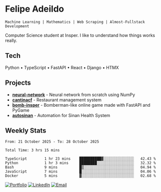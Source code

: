 # Felipe Adeildo

```
Machine Learning | Mathematics | Web Scraping | Almost-Fullstack Development
```

Computer Science student at Insper. I like to understand how things works really.

## Tech
Python • TypeScript • FastAPI • React • Django • HTMX

## Projects
- **[neural-network](https://github.com/felipeadeildo/neural-network)** - Neural network from scratch using NumPy
- **[cantinacf](https://github.com/felipeadeildo/cantinacf)** - Restaurant management system
- **[bomb-insper](https://github.com/insper-dev/bomb)** - Bomberman-like online game made with FastAPI and PyGame 
- **[autosinan](https://github.com/felipeadeildo/autosinan)** - Automation for Sinan Health System

## Weekly Stats
<!--START_SECTION:waka-->

```ansi
From: 21 October 2025 - To: 28 October 2025

Total Time: 3 hrs 15 mins

TypeScript        1 hr 23 mins    ██████████▓░░░░░░░░░░░░░░   42.43 %
Python            1 hr 3 mins     ████████░░░░░░░░░░░░░░░░░   32.32 %
Bash              9 mins          █▒░░░░░░░░░░░░░░░░░░░░░░░   04.94 %
JavaScript        7 mins          █░░░░░░░░░░░░░░░░░░░░░░░░   04.06 %
Docker            5 mins          ▓░░░░░░░░░░░░░░░░░░░░░░░░   02.68 %
```

<!--END_SECTION:waka-->

[![Portfolio](https://img.shields.io/badge/felipeadeildo.com-FF6B6B?style=flat-square&logo=firefox&logoColor=white)](https://felipeadeildo.com)
[![LinkedIn](https://img.shields.io/badge/LinkedIn-0077B5?style=flat-square&logo=linkedin&logoColor=white)](https://linkedin.com/in/felipeadeildo)
[![Email](https://img.shields.io/badge/Email-D14836?style=flat-square&logo=gmail&logoColor=white)](mailto:contato@felipeadeildo.com)
